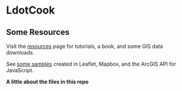 # LdotCook
<h2>Some Resources</h2>
<p>
Visit the <a href="https://johnhickok.github.io/LdotCook/resources.html">resources</a> page for tutorials, a book, and some GIS data downloads.
</p>
<p>
See <a href="https://johnhickok.github.io/LdotCook/">some samples</a> created in Leaflet, Mapbox, and the ArcGIS API for JavaScript.
</p>
<p>
<b>A little about the files in this repo</b>
